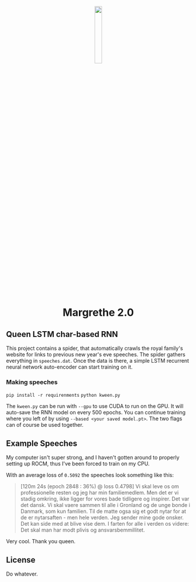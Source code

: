 <h1 align="center">
  <img src="https://i.ibb.co/qpGDnQQ/dronning-rnn.png" width="20%">
</h1>
<h1 align="center">Margrethe 2.0</h1>

## Queen LSTM char-based RNN

This project contains a spider, that automatically crawls the royal family's website for links to previous new year's eve speeches. The spider gathers everything in `speeches.dat`. Once the data is there, a simple LSTM recurrent neural network auto-encoder can start training on it.

### Making speeches

`pip install -r requirenments`
`python kween.py`

The `kween.py` can be run with `--gpu` to use CUDA to run on the GPU. It will auto-save the RNN model on every 500 epochs. You can continue training where you left of by using `--based <your saved model.pt>`. The two flags can of course be used together.

## Example Speeches

My computer isn't super strong, and I haven't gotten around to properly setting up ROCM, thus I've been forced to train on my CPU.

With an average loss of `0.5092` the speeches look something like this:

> \[120m 24s (epoch 2848 : 36%) @ loss 0.4798\]
> Vi skal leve os om professionelle resten og jeg har min familiemedlem. Men det er vi stadig omkring, ikke ligger for vores bade tidligere og inspirer. Det var det dansk.  Vi skal vaere sammen til alle i Gronland og de unge bonde i Danmark, som kun familien. Til de matte ogsa sig et godt nytar for at de er nytarsaften - men hele verden. Jeg sender mine gode onsker. Det kan side med at blive vise dem. I farten for alle i verden os videre: Det skal man har modt plivis og ansvarsbemmillitet.

Very cool. Thank you queen.

## License

Do whatever.
